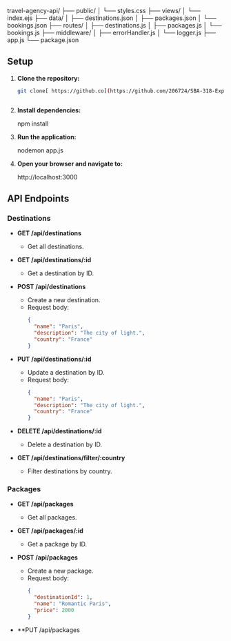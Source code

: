 travel-agency-api/
├── public/
│   └── styles.css
├── views/
│   └── index.ejs
├── data/
│   ├── destinations.json
│   ├── packages.json
│   └── bookings.json
├── routes/
│   ├── destinations.js
│   ├── packages.js
│   └── bookings.js
├── middleware/
│   ├── errorHandler.js
│   └── logger.js
├── app.js
└── package.json


## Setup

1. **Clone the repository:**
   ```bash
   git clone[ https://github.co](https://github.com/206724/SBA-318-Express-Server-Appl.git



2. **Install dependencies:**
   
   npm install
 

3. **Run the application:**

   nodemon app.js


4. **Open your browser and navigate to:**

   http://localhost:3000


## API Endpoints

### Destinations

- **GET /api/destinations**
  - Get all destinations.

- **GET /api/destinations/:id**
  - Get a destination by ID.

- **POST /api/destinations**
  - Create a new destination.
  - Request body:
    ```json
    {
      "name": "Paris",
      "description": "The city of light.",
      "country": "France"
    }
    ```

- **PUT /api/destinations/:id**
  - Update a destination by ID.
  - Request body:
    ```json
    {
      "name": "Paris",
      "description": "The city of light.",
      "country": "France"
    }
    ```

- **DELETE /api/destinations/:id**
  - Delete a destination by ID.

- **GET /api/destinations/filter/:country**
  - Filter destinations by country.

### Packages

- **GET /api/packages**
  - Get all packages.

- **GET /api/packages/:id**
  - Get a package by ID.

- **POST /api/packages**
  - Create a new package.
  - Request body:
    ```json
    {
      "destinationId": 1,
      "name": "Romantic Paris",
      "price": 2000
    }
    ```

- **PUT /api/packages
